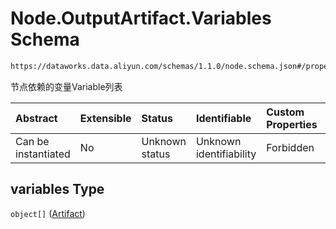 # Node.OutputArtifact.Variables Schema

```txt
https://dataworks.data.aliyun.com/schemas/1.1.0/node.schema.json#/properties/outputs/properties/variables
```

节点依赖的变量Variable列表

| Abstract            | Extensible | Status         | Identifiable            | Custom Properties | Additional Properties | Access Restrictions | Defined In                                                              |
| :------------------ | :--------- | :------------- | :---------------------- | :---------------- | :-------------------- | :------------------ | :---------------------------------------------------------------------- |
| Can be instantiated | No         | Unknown status | Unknown identifiability | Forbidden         | Allowed               | none                | [node.schema.json\*](../../out/node.schema.json "open original schema") |

## variables Type

`object[]` ([Artifact](artifact.md))
